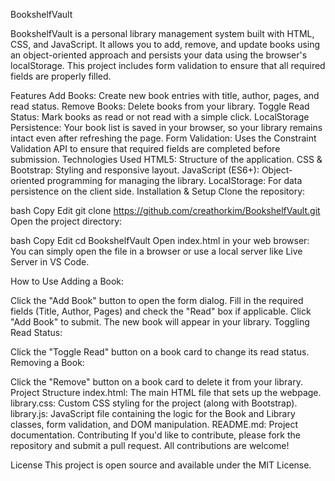 BookshelfVault

BookshelfVault is a personal library management system built with HTML, CSS, and JavaScript. It allows you to add, remove, and update books using an object-oriented approach and persists your data using the browser's localStorage. This project includes form validation to ensure that all required fields are properly filled.

Features
Add Books: Create new book entries with title, author, pages, and read status.
Remove Books: Delete books from your library.
Toggle Read Status: Mark books as read or not read with a simple click.
LocalStorage Persistence: Your book list is saved in your browser, so your library remains intact even after refreshing the page.
Form Validation: Uses the Constraint Validation API to ensure that required fields are completed before submission.
Technologies Used
HTML5: Structure of the application.
CSS & Bootstrap: Styling and responsive layout.
JavaScript (ES6+): Object-oriented programming for managing the library.
LocalStorage: For data persistence on the client side.
Installation & Setup
Clone the repository:

bash
Copy
Edit
git clone https://github.com/creathorkim/BookshelfVault.git
Open the project directory:

bash
Copy
Edit
cd BookshelfVault
Open index.html in your web browser:
You can simply open the file in a browser or use a local server like Live Server in VS Code.

How to Use
Adding a Book:

Click the "Add Book" button to open the form dialog.
Fill in the required fields (Title, Author, Pages) and check the "Read" box if applicable.
Click "Add Book" to submit. The new book will appear in your library.
Toggling Read Status:

Click the "Toggle Read" button on a book card to change its read status.
Removing a Book:

Click the "Remove" button on a book card to delete it from your library.
Project Structure
index.html: The main HTML file that sets up the webpage.
library.css: Custom CSS styling for the project (along with Bootstrap).
library.js: JavaScript file containing the logic for the Book and Library classes, form validation, and DOM manipulation.
README.md: Project documentation.
Contributing
If you'd like to contribute, please fork the repository and submit a pull request. All contributions are welcome!

License
This project is open source and available under the MIT License.
